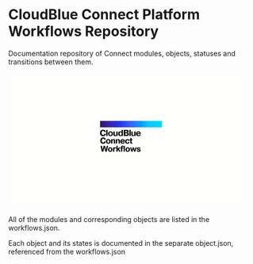 # CloudBlue Connect Platform Workflows Repository

Documentation repository of Connect modules, objects, statuses and transitions between them.

![workflow](https://github.com/cloudblue/connect-workflows/blob/main/about.gif?raw=true)

All of the modules and corresponding objects are listed in the workflows.json.

Each object and its states is documented in the separate object.json, referenced from the workflows.json
